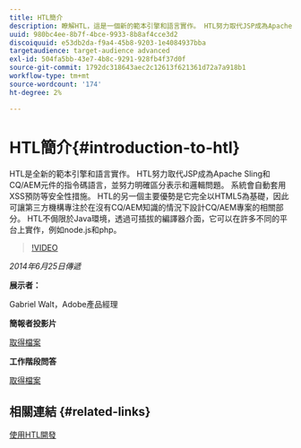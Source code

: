 ```yaml
---
title: HTL簡介
description: 瞭解HTL，這是一個新的範本引擎和語言實作。 HTL努力取代JSP成為Apache Sling和CQ/AEM元件的指令碼語言，並努力明確區分表示和邏輯問題。
uuid: 980bc4ee-8b7f-4bce-9933-8b8af4cce3d2
discoiquuid: e53db2da-f9a4-45b8-9203-1e4084937bba
targetaudience: target-audience advanced
exl-id: 504fa5bb-43e7-4b8c-9291-928fb4f37d0f
source-git-commit: 1792dc318643aec2c12613f621361d72a7a918b1
workflow-type: tm+mt
source-wordcount: '174'
ht-degree: 2%

---
```


# HTL簡介{#introduction-to-htl}

HTL是全新的範本引擎和語言實作。 HTL努力取代JSP成為Apache Sling和CQ/AEM元件的指令碼語言，並努力明確區分表示和邏輯問題。 系統會自動套用XSS預防等安全性措施。 HTL的另一個主要優勢是它完全以HTML5為基礎，因此可讓第三方機構專注於在沒有CQ/AEM知識的情況下設計CQ/AEM專案的相關部分。 HTL不侷限於Java環境，透過可插拔的編譯器介面，它可以在許多不同的平台上實作，例如node.js和php。

>[!VIDEO](https://video.tv.adobe.com/v/19504/?quality=9)

*2014年6月25日傳遞*

**展示者：**

Gabriel Walt，Adobe產品經理

**簡報者投影片**

[取得檔案](assets/sightly-component-development.pdf)

**工作階段問答**

[取得檔案](assets/introduction-to-sightly-q-as.pdf)

## 相關連結 {#related-links}

[使用HTL開發](https://docs.adobe.com/docs/en/htl/overview.html?wcmmode=disabled)

<!--
[Get back to the Overview](https://helpx.adobe.com/experience-manager/kt/eseminars/gems/aem-index.html)
-->
